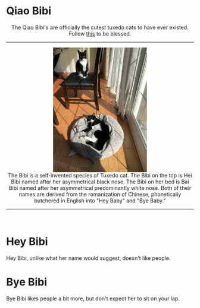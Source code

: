 # Qiao Bibi
<center>The Qiao Bibi's are officially the cutest tuxedo cats to have ever existed. Follow <a href="https://www.instagram.com/qiao.bibi/">this</a> to be blessed. </center>
<hr>
<img src="IMG_8368.jpeg" style= "display: block;
  margin-left: auto;
  margin-right: auto;
  width: 50%;">
<center> The Bibi is a self-invented species of Tuxedo cat. The Bibi on the top is Hei Bibi named after her asymmetrical black nose. The Bibi on her bed is Bai Bibi named after her 
asymmetrical predominantly white nose. Both of their names are derived from the romanization of Chinese, phonetically butchered in English into "Hey Baby" and "Bye Baby." </center>
<hr>
<br>

# Hey Bibi 
Hey Bibi, unlike what her name would suggest, doesn't like people.


# Bye Bibi
Bye Bibi likes people a bit more, but don't expect her to sit on your lap.
